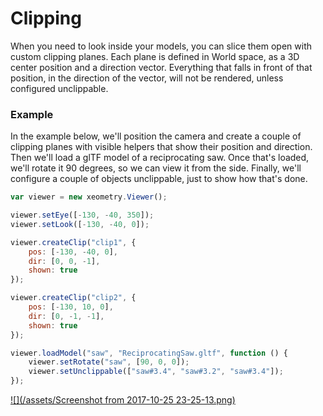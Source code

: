 # Clipping

When you need to look inside your models, you can slice them open with custom clipping planes. Each plane is defined in World space, as a 3D center position and a direction vector. Everything that falls in front of that position, in the direction of the vector, will not be rendered, unless configured unclippable.

### Example

In the example below, we'll position the camera and create a couple of clipping planes with visible helpers that show their position and direction. Then we'll load a glTF model of a reciprocating saw. Once that's loaded, we'll rotate it 90 degrees, so we can view it from the side. Finally, we'll configure a couple of objects unclippable, just to show how that's done.

```javascript
var viewer = new xeometry.Viewer();

viewer.setEye([-130, -40, 350]);
viewer.setLook([-130, -40, 0]);

viewer.createClip("clip1", {
    pos: [-130, -40, 0],
    dir: [0, 0, -1],
    shown: true
});

viewer.createClip("clip2", {
    pos: [-130, 10, 0],
    dir: [0, -1, -1],
    shown: true
});

viewer.loadModel("saw", "ReciprocatingSaw.gltf", function () {
    viewer.setRotate("saw", [90, 0, 0]);
    viewer.setUnclippable(["saw#3.4", "saw#3.2", "saw#3.4"]);
});
```

[![](/assets/Screenshot from 2017-10-25 23-25-13.png)](http://xeolabs.com/xeometry/examples/#guidebook_clipping)

